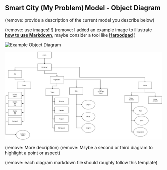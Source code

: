 ## Smart City (My Problem) Model - Object Diagram

(remove: provide a description of the current model you describe below)

(remove: use images!!!)
(remove: I added an example image to illustrate [**how to use Markdown**](https://guides.github.com/features/mastering-markdown/), maybe consider a tool like [**Haroodpad**](http://pad.haroopress.com/user.html) )

![Example Object Diagram](../images/class_example_diagram.png)

![My example Object Diagram](../images/POTS_Object_Diagram.jpg)

(remove: More decription)
(remove: Maybe a second or third diagram to highlight a point or aspect)

(remove: each diagram markdown file should roughly follow this template)
